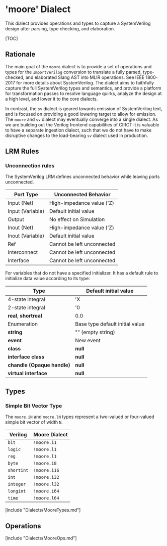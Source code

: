 # 'moore' Dialect

This dialect provides operations and types to capture a SystemVerilog design after parsing, type checking, and elaboration.

[TOC]


## Rationale

The main goal of the `moore` dialect is to provide a set of operations and types for the `ImportVerilog` conversion to translate a fully parsed, type-checked, and elaborated Slang AST into MLIR operations. See IEEE 1800-2017 for more details about SystemVerilog. The dialect aims to faithfully capture the full SystemVerilog types and semantics, and provide a platform for transformation passes to resolve language quirks, analyze the design at a high level, and lower it to the core dialects.

In contrast, the `sv` dialect is geared towards emission of SystemVerilog text, and is focused on providing a good lowering target to allow for emission. The `moore` and `sv` dialect may eventually converge into a single dialect. As we are building out the Verilog frontend capabilities of CIRCT it is valuable to have a separate ingestion dialect, such that we do not have to make disruptive changes to the load-bearing `sv` dialect used in production.

## LRM Rules
### Unconnection rules
The SystemVerilog LRM defines unconnected behavior while leaving ports unconnected.

| Port Type        | Unconnected Behavior       |
| ---------------- | -------------------------- |
| Input (Net)      | High-impedance value ('Z)  |
| Input (Variable) | Default initial value      |
| Output           | No effect on Simulation    |
| Inout (Net)      | High-impedance value ('Z)  |
| Inout (Variable) | Default initial value      |
| Ref              | Cannot be left unconnected |
| Interconnect     | Cannot be left unconnected |
| Interface        | Cannot be left unconnected |

For variables that do not have a specified initializer. It has a default rule to initialize data value according to its type:

| Type                        | Default initial value           |
| --------------------------- | ------------------------------- |
| 4-state integral            | 'X                              |
| 2-state integral            | '0                              |
| **real**, **shortreal**     | 0.0                             |
| Enumeration                 | Base type default initial value |
| **string**                  | "" (empty string)               |
| **event**                   | New event                       |
| **class**                   | **null**                        |
| **interface class**         | **null**                        |
| **chandle (Opaque handle)** | **null**                        |
| **virtual interface**       | **null**                        |

## Types

### Simple Bit Vector Type

The `moore.iN` and `moore.lN` types represent a two-valued or four-valued simple bit vector of width `N`.

| Verilog    | Moore Dialect |
| ---------- | ------------- |
| `bit`      | `!moore.i1`   |
| `logic`    | `!moore.l1`   |
| `reg`      | `!moore.l1`   |
| `byte`     | `!moore.i8`   |
| `shortint` | `!moore.i16`  |
| `int`      | `!moore.i32`  |
| `integer`  | `!moore.l32`  |
| `longint`  | `!moore.i64`  |
| `time`     | `!moore.l64`  |

[include "Dialects/MooreTypes.md"]


## Operations

[include "Dialects/MooreOps.md"]
